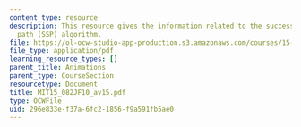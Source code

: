 ```yaml
---
content_type: resource
description: This resource gives the information related to the successive shortest
  path (SSP) algorithm.
file: https://ol-ocw-studio-app-production.s3.amazonaws.com/courses/15-082j-network-optimization-fall-2010/296e833ef37a6fc21856f9a591fb5ae0_MIT15_082JF10_av15.pdf
file_type: application/pdf
learning_resource_types: []
parent_title: Animations
parent_type: CourseSection
resourcetype: Document
title: MIT15_082JF10_av15.pdf
type: OCWFile
uid: 296e833e-f37a-6fc2-1856-f9a591fb5ae0
---
```

